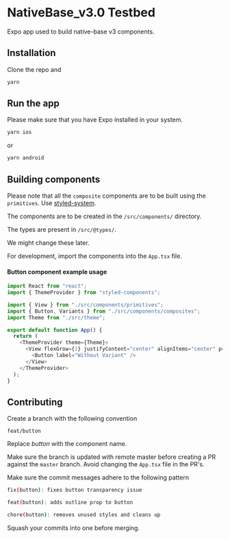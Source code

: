 # NativeBase_v3.0 Testbed

Expo app used to build native-base v3 components.

## Installation

Clone the repo and

```bash
yarn
```

## Run the app

Please make sure that you have Expo installed in your system.

```bash
yarn ios
```

or

```bash
yarn android
```

## Building components

Please note that all the `composite` components are to be built using the `primitives`. Use [styled-system](https://styled-system.com/getting-started).

The components are to be created in the
`/src/components/` directory.

The types are present in
`/src/@types/`.

We might change these later.

For development, import the components into the `App.tsx` file.

#### Button component example usage

```js
import React from "react";
import { ThemeProvider } from "styled-components";

import { View } from "./src/components/primitives";
import { Button, Variants } from "./src/components/composites";
import Theme from "./src/theme";

export default function App() {
  return (
    <ThemeProvider theme={Theme}>
      <View flexGrow={1} justifyContent="center" alignItems="center" p={3}>
        <Button label="Without Variant" />
      </View>
    </ThemeProvider>
  );
}
```

## Contributing

Create a branch with the following convention

```
feat/button
```

Replace _button_ with the component name.

Make sure the branch is updated with remote master before creating a PR against the `master` branch. Avoid changing the `App.tsx` file in the PR's.

Make sure the commit messages adhere to the following pattern

```bash
fix(button): fixes button transparency issue
```

```bash
feat(button): adds outline prop to button
```

```bash
chore(button): removes unused styles and cleans up
```

Squash your commits into one before merging.
